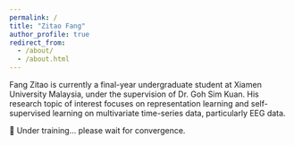 ```yaml
---
permalink: /
title: "Zitao Fang"
author_profile: true
redirect_from: 
  - /about/
  - /about.html
---
```


Fang Zitao is currently a final-year undergraduate student at Xiamen University Malaysia, under the supervision of Dr. Goh Sim Kuan. His research topic of interest focuses on representation learning and self-supervised learning on multivariate time-series data, particularly EEG data.

🤖 Under training… please wait for convergence.